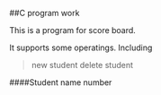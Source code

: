 ##C program work

This is a program for score board.

It supports some operatings.
Including
>new student
>delete student


####Student
 name
 number
 